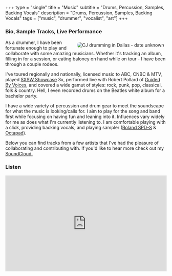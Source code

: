 +++
type = "single"
title = "Music"
subtitle = "Drums, Percussion, Samples, Backing Vocals"
description = "Drums, Percussion, Samples, Backing Vocals"
tags = ["music", "drummer", "vocalist", "art"]
+++

### Bio, Sample Tracks, Live Performance ###

<img style="float: right; margin: 8px; border-radius: 8px;"  src="/cj_drumming_dtx.jpg" alt="CJ drumming in Dallas - date unknown" />

As a drummer, I have been fortunate enough to play and collaborate with some amazing musicians. Whether it's tracking an album, filling in for a session, or eating baloney on hand while on tour - I have been through a couple rodeos.

I've toured regionally and nationally, licensed music to ABC, CNBC & MTV, played [SXSW Showcase](https://www.sxsw.com/festivals/music/) 3x, performed live with Robert Pollard of [Guided By Voices](https://www.guidedbyvoices.com/), and covered a wide gamut of styles: rock, punk, pop, classical, folk & country.  Hell, I even recorded drums on the Beatles white album for a bachelor party.  

I have a wide variety of percussion and drum gear to meet the soundscape for what the music is looking/calls for. I aim to play for the song and band first while focusing on having fun and leaning into it.  Influences vary widely for me as does what I'm currently listening to.  I am comfortable playing with a click, providing backing vocals, and playing sampler ([Roland SPD-S](http://www.roland.ca/products/spd-s/) &amp; [Octapad](https://eg.roland.com/products/octapad_spd-30/)).

Below you can find tracks from a few artists that I've had the pleasure of collaborating and contributing with. If you'd like to hear more check out my [SoundCloud.](https://soundcloud.com/cjbarkbark)

### Listen ###
<iframe width="100%" height="300" scrolling="no" frameborder="no" allow="autoplay" src="https://w.soundcloud.com/player/?url=https%3A//api.soundcloud.com/playlists/304550669&color=%23ff5500&auto_play=false&hide_related=false&show_comments=true&show_user=true&show_reposts=false&show_teaser=true&visual=true"></iframe>

